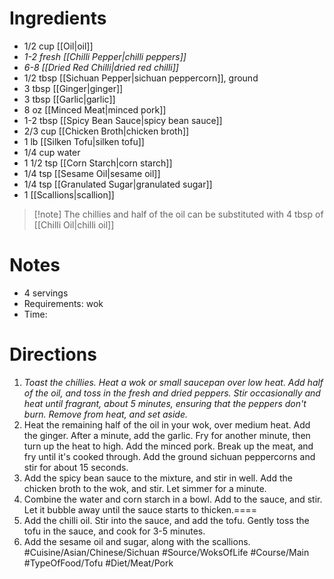 # Ingredients
- 1/2 cup [[Oil|oil]]
- *1-2 fresh [[Chilli Pepper|chilli peppers]]*
- *6-8 [[Dried Red Chilli|dried red chilli]]*
- 1/2 tbsp [[Sichuan Pepper|sichuan peppercorn]], ground
- 3 tbsp [[Ginger|ginger]]
- 3 tbsp [[Garlic|garlic]]
- 8 oz [[Minced Meat|minced pork]]
- 1-2 tbsp [[Spicy Bean Sauce|spicy bean sauce]]
- 2/3 cup [[Chicken Broth|chicken broth]]
- 1 lb [[Silken Tofu|silken tofu]]
- 1/4 cup water
- 1 1/2 tsp [[Corn Starch|corn starch]]
- 1/4 tsp [[Sesame Oil|sesame oil]]
- 1/4 tsp [[Granulated Sugar|granulated sugar]]
- 1 [[Scallions|scallion]]
> [!note] The chillies and half of the oil can be substituted with 4 tbsp of [[Chilli Oil|chilli oil]]
# Notes
- 4 servings
- Requirements: wok
- Time: 
# Directions
1. *Toast the chillies. Heat a wok or small saucepan over low heat. Add half of the oil, and toss in the fresh and dried peppers. Stir occasionally and heat until fragrant, about 5 minutes, ensuring that the peppers don't burn. Remove from heat, and set aside.*
2. Heat the remaining half of the oil in your wok, over medium heat. Add the ginger. After a minute, add the garlic. Fry for another minute, then turn up the heat to high. Add the minced pork. Break up the meat, and fry until it's cooked through. Add the ground sichuan peppercorns and stir for about 15 seconds.
3. Add the spicy bean sauce to the mixture, and stir in well. Add the chicken broth to the wok, and stir. Let simmer for a minute. 
4. Combine the water and corn starch in a bowl. Add to the sauce, and stir. Let it bubble away until the sauce starts to thicken.====
5. Add the chilli oil. Stir into the sauce, and add the tofu. Gently toss the tofu in the sauce, and cook for 3-5 minutes.
6. Add the sesame oil and sugar, along with the scallions.
#Cuisine/Asian/Chinese/Sichuan #Source/WoksOfLife #Course/Main #TypeOfFood/Tofu #Diet/Meat/Pork  